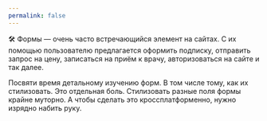```yaml
---
permalink: false
---
```


🛠 Формы — очень часто встречающийся элемент на сайтах. С их помощью пользователю предлагается оформить подписку, отправить запрос на цену, записаться на приём к врачу, авторизоваться на сайте и так далее.

Посвяти время детальному изучению форм. В том числе тому, как их стилизовать. Это отдельная боль. Стилизовать разные поля формы крайне муторно. А чтобы сделать это кроссплатформенно, нужно изрядно набить руку.
